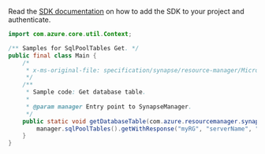 Read the [SDK documentation](https://github.com/Azure/azure-sdk-for-java/blob/azure-resourcemanager-synapse_1.0.0-beta.2/sdk/synapse/azure-resourcemanager-synapse/README.md) on how to add the SDK to your project and authenticate.

```java
import com.azure.core.util.Context;

/** Samples for SqlPoolTables Get. */
public final class Main {
    /*
     * x-ms-original-file: specification/synapse/resource-manager/Microsoft.Synapse/stable/2021-06-01/examples/SqlPoolTableGet.json
     */
    /**
     * Sample code: Get database table.
     *
     * @param manager Entry point to SynapseManager.
     */
    public static void getDatabaseTable(com.azure.resourcemanager.synapse.SynapseManager manager) {
        manager.sqlPoolTables().getWithResponse("myRG", "serverName", "myDatabase", "dbo", "table1", Context.NONE);
    }
}
```

